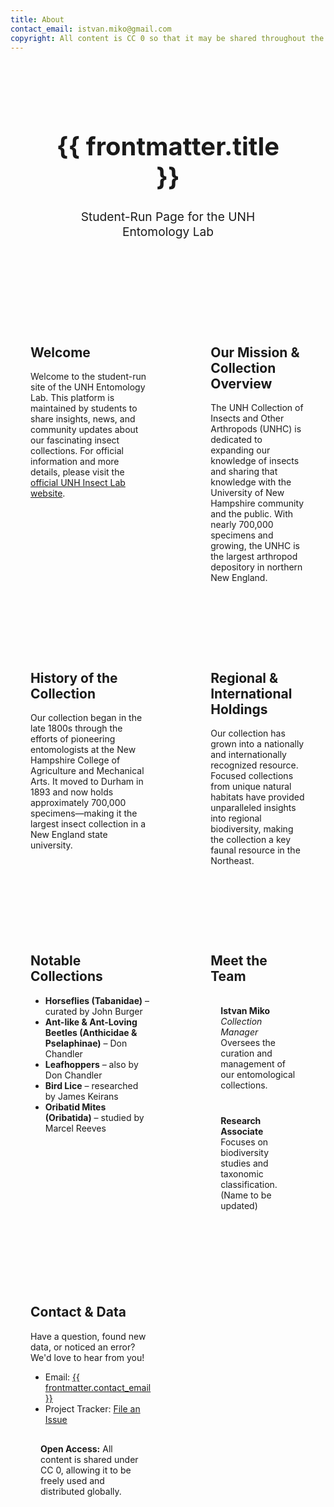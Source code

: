 ```yaml
---
title: About
contact_email: istvan.miko@gmail.com
copyright: All content is CC 0 so that it may be shared throughout the world.
---
```


<!-- About Page Header (Matching Home Page) -->
<div class="homepage-header">
  <div class="header-box">
    <h1 class="title">{{ frontmatter.title }}</h1>
    <p class="subtitle">Student-Run Page for the UNH Entomology Lab</p>
  </div>
</div>

<!-- Content Grid Container -->
<div class="grid grid-cols-1 md:grid-cols-2 gap-6">

  <!-- Welcome Section -->
  <div class="info-box">
    <h2 class="text-2xl font-bold mb-2">Welcome</h2>
    <p class="mb-4">
      Welcome to the student-run site of the UNH Entomology Lab. This platform is maintained by students to share insights, news, and community updates about our fascinating insect collections. For official information and more details, please visit the 
      <a href="https://colsa.unh.edu/unh-collections/insects-other-arthropods" class="text-blue-600 hover:underline">official UNH Insect Lab website</a>.
    </p>
  </div>

  <!-- Our Mission & Collection Overview -->
  <div class="info-box">
    <h2 class="text-2xl font-bold mb-2">Our Mission & Collection Overview</h2>
    <p class="mb-4">
      The UNH Collection of Insects and Other Arthropods (UNHC) is dedicated to expanding our knowledge of insects and sharing that knowledge with the University of New Hampshire community and the public. With nearly 700,000 specimens and growing, the UNHC is the largest arthropod depository in northern New England.
    </p>
  </div>

  <!-- History of the Collection -->
  <div class="info-box">
    <h2 class="text-2xl font-bold mb-2">History of the Collection</h2>
    <p class="mb-4">
      Our collection began in the late 1800s through the efforts of pioneering entomologists at the New Hampshire College of Agriculture and Mechanical Arts. It moved to Durham in 1893 and now holds approximately 700,000 specimens—making it the largest insect collection in a New England state university.
    </p>
  </div>

  <!-- Regional & International Holdings -->
  <div class="info-box">
    <h2 class="text-2xl font-bold mb-2">Regional & International Holdings</h2>
    <p class="mb-4">
      Our collection has grown into a nationally and internationally recognized resource. Focused collections from unique natural habitats have provided unparalleled insights into regional biodiversity, making the collection a key faunal resource in the Northeast.
    </p>
  </div>

  <!-- Notable Collections -->
  <div class="info-box">
    <h2 class="text-2xl font-bold mb-2">Notable Collections</h2>
    <ul class="list-disc list-inside mb-4">
      <li><strong>Horseflies (Tabanidae)</strong> – curated by John Burger</li>
      <li><strong>Ant-like & Ant-Loving Beetles (Anthicidae & Pselaphinae)</strong> – Don Chandler</li>
      <li><strong>Leafhoppers</strong> – also by Don Chandler</li>
      <li><strong>Bird Lice</strong> – researched by James Keirans</li>
      <li><strong>Oribatid Mites (Oribatida)</strong> – studied by Marcel Reeves</li>
    </ul>
  </div>

  <!-- Meet the Team -->
  <div class="info-box">
    <h2 class="text-2xl font-bold mb-2">Meet the Team</h2>
    <div class="team-card">
      <strong>Istvan Miko</strong><br>
      <em>Collection Manager</em><br>
      Oversees the curation and management of our entomological collections.
    </div>
    <div class="team-card">
      <strong>Research Associate</strong><br>
      Focuses on biodiversity studies and taxonomic classification. (Name to be updated)
    </div>
  </div>

  <!-- Contact & Data Section -->
  <div class="info-box">
    <h2 class="text-2xl font-bold mb-2">Contact & Data</h2>
    <p class="mb-4">
      Have a question, found new data, or noticed an error? We'd love to hear from you!
    </p>
    <ul class="list-disc list-inside mb-4">
      <li>Email: <a href="mailto:{{ frontmatter.contact_email }}" class="text-blue-600 hover:underline">{{ frontmatter.contact_email }}</a></li>
      <li>Project Tracker: <a href="https://github.com/our/project/tracker" class="text-blue-600 hover:underline">File an Issue</a></li>
    </ul>
    <div class="open-access-box">
      <strong>Open Access:</strong> All content is shared under CC 0, allowing it to be freely used and distributed globally.
    </div>
  </div>

</div> <!-- End Grid Container -->

<!-- Styles for About Page -->
<style>
/* Header Styling */
.homepage-header {
  display: flex;
  justify-content: center;
  padding: 2rem 1rem;
}

.header-box {
  width: 80%;
  padding: 1.5rem;
  background: var(--color-base-muted);
  border: 4px solid var(--color-base-border);
  border-radius: 12px;
  box-shadow: var(--shadow-md);
  text-align: center;
}

.title {
  font-size: 2.5rem;
  font-weight: bold;
}

.subtitle {
  font-size: 1.2rem;
  color: var(--color-secondary);
}

/* Grid Container */
.grid {
  max-width: 1200px;
  margin: 2rem auto;
  display: grid;
  grid-template-columns: repeat(2, 1fr);
  gap: 2rem;
}

/* Info Box Styling */
.info-box {
  background: linear-gradient(135deg, var(--neutral-bg), var(--color-base-muted));
  border: 4px solid var(--color-base-border);
  border-radius: 12px;
  padding: 2rem;
  box-shadow: var(--shadow-md);
}

/* Team Member Cards */
.team-card {
  background-color: var(--color-base-background);
  padding: 1rem;
  border-radius: 8px;
  border: 1px solid var(--color-base-border);
  margin: 0.5rem 0;
}

/* Open Access Box */
.open-access-box {
  background-color: var(--color-base-muted);
  padding: 1rem;
  border-radius: 8px;
  border: 1px solid var(--color-base-border);
}
</style>
